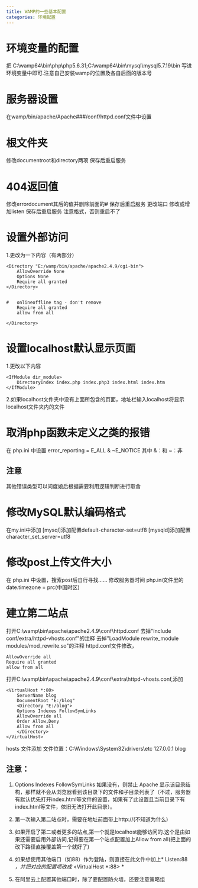 ```yaml
---
title: WAMP的一些基本配置
categories: 环境配置
---
```


# 环境变量的配置
把 C:\wamp64\bin\php\php5.6.31;C:\wamp64\bin\mysql\mysql5.7.19\bin 写进环境变量中即可.注意自己安装wamp的位置及各自后面的版本号
# 服务器设置
在wamp/bin/apache/Apache###/conf/httpd.conf文件中设置
# 根文件夹
修改documentroot和directory两项
保存后重启服务
# 404返回值
修改errordocument其后的值并删除前面的#
保存后重启服务
更改端口
修改或增加listen
保存后重启服务
注意格式，否则重启不了
# 设置外部访问
1.更改为一下内容（有两部分）

```
<Directory "E:/wamp/bin/apache/apache2.4.9/cgi-bin">
    AllowOverride None
    Options None
    Require all granted
</Directory>


#   onlineoffline tag - don't remove
    Require all granted
	allow from all
	
</Directory>
```

# 设置localhost默认显示页面
1.更改以下内容
```$xslt
<IfModule dir_module>
    DirectoryIndex index.php index.php3 index.html index.htm
</IfModule>
```
2.如果localhost文件夹中没有上面所包含的页面，地址栏输入localhost将显示localhost文件夹内的文件

# 取消php函数未定义之类的报错
在 php.ini 中设置
error_reporting = E_ALL & ~E_NOTICE
其中
&：和
~：非
## 注意
其他错误类型可以问度娘后根据需要利用逻辑判断进行取舍
# 修改MySQL默认编码格式
在my.ini中添加
[mysql]添加配置default-character-set=utf8
[mysqld]添加配置character_set_server=utf8
# 修改post上传文件大小
在 php.ini 中设置，搜索post后自行寻找……
修改服务器时间
php.ini文件里的 date.timezone = prc(中国时区)

# 建立第二站点
打开C:\wamp\bin\apache\apache2.4.9\conf\httpd.conf
去掉"Include conf/extra/httpd-vhosts.conf"的注释
去掉"LoadModule rewrite_module modules/mod_rewrite.so"的注释
httpd.conf文件修改，
```$xslt
AllowOverride all
Require all granted
allow from all
```
打开C:\wamp\bin\apache\apache2.4.9\conf\extra\httpd-vhosts.conf,添加
```$xslt
<VirtualHost *:80>
    ServerName blog
    DocumentRoot "E:/blog"
    <Directory "E:/blog">
    Options Indexes FollowSymLinks
    AllowOverride all
    Order Allow,Deny
    Allow from all
    </Directory>
</VirtualHost>
```
hosts 文件添加
文件位置：C:\Windows\System32\drivers\etc
127.0.0.1      blog

## 注意：

1. Options Indexes FollowSymLinks 如果没有，则禁止 Apache 显示该目录结构，那样就不会从浏览器看到该目录下的文件和子目录列表了（不过，服务器有默认优先打开index.html等文件的设置，如果有了此设置且当前目录下有index.html等文件，依旧无法打开此目录）。

2. 第一次输入第二站点时，需要在地址前面带上http://(不知道为什么)

3. 如果开启了第二或者更多的站点,第一个就是localhost能够访问的.这个是由如果还需要启用外部访问,记得要在第一个站点配置加上Allow from all(把上面的改下路径直接覆盖第一个就好了)

4. 如果想使用其他端口（如88）作为登陆，则直接在此文件中加上* Listen:88 *，并把对应的配置项改成* <VirtualHost *:88> *

5. 在阿里云上配置其他端口时，除了要配置防火墙，还要注意策略组
